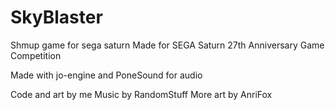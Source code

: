 # SkyBlaster
Shmup game for sega saturn
Made for SEGA Saturn 27th Anniversary Game Competition

Made with jo-engine and PoneSound for audio

Code and art by me
Music by RandomStuff
More art by AnriFox